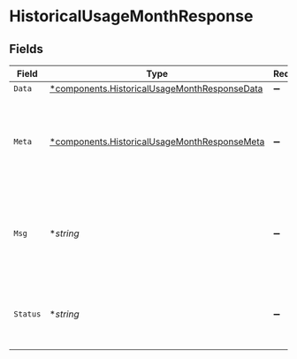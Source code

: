 # HistoricalUsageMonthResponse


## Fields

| Field                                                                                                   | Type                                                                                                    | Required                                                                                                | Description                                                                                             |
| ------------------------------------------------------------------------------------------------------- | ------------------------------------------------------------------------------------------------------- | ------------------------------------------------------------------------------------------------------- | ------------------------------------------------------------------------------------------------------- |
| `Data`                                                                                                  | [*components.HistoricalUsageMonthResponseData](../../models/shared/historicalusagemonthresponsedata.md) | :heavy_minus_sign:                                                                                      | N/A                                                                                                     |
| `Meta`                                                                                                  | [*components.HistoricalUsageMonthResponseMeta](../../models/shared/historicalusagemonthresponsemeta.md) | :heavy_minus_sign:                                                                                      | Meta information about the scope of the query in a human readable format.                               |
| `Msg`                                                                                                   | **string*                                                                                               | :heavy_minus_sign:                                                                                      | If the query was not successful, this will provide a string that explains why.                          |
| `Status`                                                                                                | **string*                                                                                               | :heavy_minus_sign:                                                                                      | Whether or not we were able to successfully execute the query.                                          |